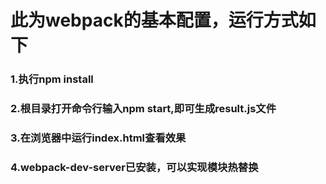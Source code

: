 # 此为webpack的基本配置，运行方式如下
### 1.执行npm install
### 2.根目录打开命令行输入npm start,即可生成result.js文件
### 3.在浏览器中运行index.html查看效果
### 4.webpack-dev-server已安装，可以实现模块热替换